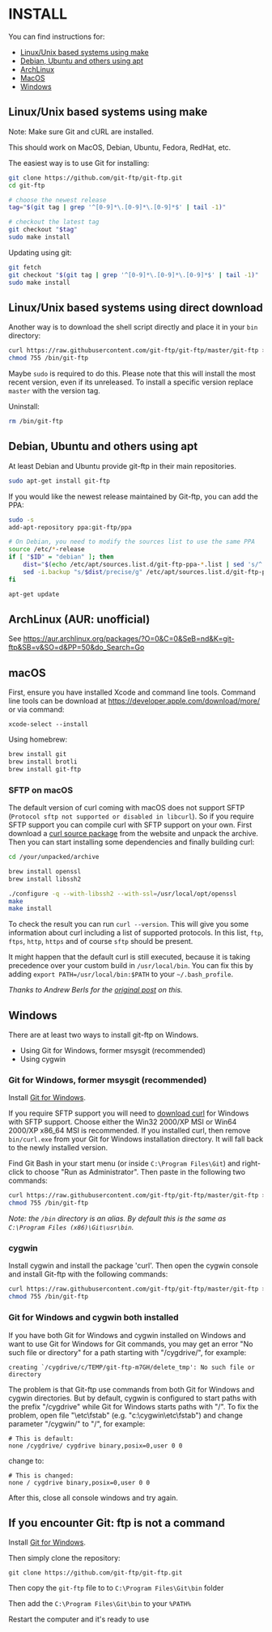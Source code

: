 # INSTALL

You can find instructions for:

- [Linux/Unix based systems using make](#linuxunix-based-systems-using-make)
- [Debian, Ubuntu and others using apt](#debian-ubuntu-and-others-using-apt)
- [ArchLinux](#archlinux-aur-unofficial)
- [MacOS](#macos)
- [Windows](#windows)


## Linux/Unix based systems using make

Note: Make sure Git and cURL are installed.

This should work on MacOS, Debian, Ubuntu, Fedora, RedHat, etc.

The easiest way is to use Git for installing:

```sh
git clone https://github.com/git-ftp/git-ftp.git
cd git-ftp

# choose the newest release
tag="$(git tag | grep '^[0-9]*\.[0-9]*\.[0-9]*$' | tail -1)"

# checkout the latest tag
git checkout "$tag"
sudo make install
```

Updating using git:

```sh
git fetch
git checkout "$(git tag | grep '^[0-9]*\.[0-9]*\.[0-9]*$' | tail -1)"
sudo make install
```

## Linux/Unix based systems using direct download

Another way is to download the shell script directly and place it in your `bin`
directory:

```sh
curl https://raw.githubusercontent.com/git-ftp/git-ftp/master/git-ftp > /bin/git-ftp
chmod 755 /bin/git-ftp
```

Maybe `sudo` is required to do this.
Please note that this will install the most recent version, even if its
unreleased. To install a specific version replace `master` with the version tag.

Uninstall:
```sh
rm /bin/git-ftp
```

## Debian, Ubuntu and others using apt

At least Debian and Ubuntu provide git-ftp in their main repositories.

```sh
sudo apt-get install git-ftp
```

If you would like the newest release maintained by Git-ftp,
you can add the PPA:

```sh
sudo -s
add-apt-repository ppa:git-ftp/ppa

# On Debian, you need to modify the sources list to use the same PPA
source /etc/*-release
if [ "$ID" = "debian" ]; then
    dist="$(echo /etc/apt/sources.list.d/git-ftp-ppa-*.list | sed 's/^.*ppa-\(.*\)\.list$/\1/')"
    sed -i.backup "s/$dist/precise/g" /etc/apt/sources.list.d/git-ftp-ppa-*.list
fi

apt-get update
```


## ArchLinux (AUR: unofficial)

See https://aur.archlinux.org/packages/?O=0&C=0&SeB=nd&K=git-ftp&SB=v&SO=d&PP=50&do_Search=Go


## macOS

First, ensure you have installed Xcode and command line tools. Command line tools can be download at https://developer.apple.com/download/more/ or via command: 

```
xcode-select --install
```

Using homebrew:

```sh
brew install git
brew install brotli
brew install git-ftp
```

### SFTP on macOS

The default version of curl coming with macOS does not support SFTP (`Protocol sftp not supported or disabled in libcurl`).
So if you require SFTP support you can compile curl with SFTP support on your own.
First download a [curl source package](http://curl.haxx.se/download.html) from the website and unpack the archive.
Then you can start installing some dependencies and finally building curl:

```sh
cd /your/unpacked/archive

brew install openssl
brew install libssh2

./configure -q --with-libssh2 --with-ssl=/usr/local/opt/openssl
make
make install
```

To check the result you can run `curl --version`. This will give you some information about curl including a list of supported protocols.
In this list, `ftp`, `ftps`, `http`, `https` and of course `sftp` should be present.

It might happen that the default curl is still executed, because it is taking precedence over your custom build in `/usr/local/bin`.
You can fix this by adding `export PATH=/usr/local/bin:$PATH` to your `~/.bash_profile`.

_Thanks to Andrew Berls for the [original post](http://andrewberls.com/blog/post/adding-sftp-support-to-curl) on this._

## Windows

There are at least two ways to install git-ftp on Windows.

- Using Git for Windows, former msysgit (recommended)
- Using cygwin

### Git for Windows, former msysgit (recommended)

Install [Git for Windows](https://git-for-windows.github.io/).

If you require SFTP support you will need to [download curl](http://curl.haxx.se/download.html) for
Windows with SFTP support. Choose either the Win32 2000/XP MSI or Win64 2000/XP x86_64 MSI is recommended.
If you installed curl, then remove `bin/curl.exe` from your Git for Windows
installation directory. It will fall back to the newly installed version.

Find Git Bash in your start menu (or inside `C:\Program Files\Git`) and right-click to
choose "Run as Administrator". Then paste in the following two commands:

```bash
curl https://raw.githubusercontent.com/git-ftp/git-ftp/master/git-ftp > /bin/git-ftp
chmod 755 /bin/git-ftp
```

*Note: the `/bin` directory is an alias.
By default this is the same as `C:\Program Files (x86)\Git\usr\bin`.*

### cygwin

Install cygwin and install the package 'curl'.
Then open the cygwin console and install Git-ftp with the following commands:

```bash
curl https://raw.githubusercontent.com/git-ftp/git-ftp/master/git-ftp > /bin/git-ftp
chmod 755 /bin/git-ftp
```

### Git for Windows and cygwin both installed

If you have both Git for Windows and cygwin installed on Windows and want to
use Git for Windows for Git commands, you may get an error
"No such file or directory" for a path starting with "/cygdrive/", for example:

    creating `/cygdrive/c/TEMP/git-ftp-m7GH/delete_tmp': No such file or directory

The problem is that Git-ftp use commands from both Git for Windows and cygwin
directories. But by default, cygwin is configured to start paths with the
prefix "/cygdrive" while Git for Windows starts paths with "/".
To fix the problem, open file "<cygwin>\etc\fstab"
(e.g. "c:\cygwin\etc\fstab") and change parameter "/cygwin/" to "/", for example:

    # This is default:
    none /cygdrive/ cygdrive binary,posix=0,user 0 0

change to:

    # This is changed:
    none / cygdrive binary,posix=0,user 0 0

After this, close all console windows and try again.

## If you encounter Git: ftp is not a command 

Install [Git for Windows](https://git-for-windows.github.io/).

Then simply clone the repository:

```
git clone https://github.com/git-ftp/git-ftp.git
```

Then copy the `git-ftp` file to to `C:\Program Files\Git\bin` folder

Then add the `C:\Program Files\Git\bin` to your `%PATH%`

Restart the computer and it's ready to use

